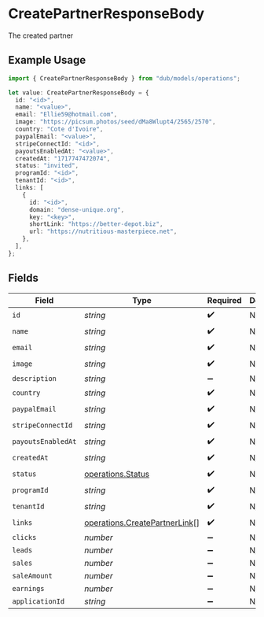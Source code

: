 # CreatePartnerResponseBody

The created partner

## Example Usage

```typescript
import { CreatePartnerResponseBody } from "dub/models/operations";

let value: CreatePartnerResponseBody = {
  id: "<id>",
  name: "<value>",
  email: "Ellie59@hotmail.com",
  image: "https://picsum.photos/seed/dMa8Wlupt4/2565/2570",
  country: "Cote d'Ivoire",
  paypalEmail: "<value>",
  stripeConnectId: "<id>",
  payoutsEnabledAt: "<value>",
  createdAt: "1717747472074",
  status: "invited",
  programId: "<id>",
  tenantId: "<id>",
  links: [
    {
      id: "<id>",
      domain: "dense-unique.org",
      key: "<key>",
      shortLink: "https://better-depot.biz",
      url: "https://nutritious-masterpiece.net",
    },
  ],
};
```

## Fields

| Field                                                                          | Type                                                                           | Required                                                                       | Description                                                                    |
| ------------------------------------------------------------------------------ | ------------------------------------------------------------------------------ | ------------------------------------------------------------------------------ | ------------------------------------------------------------------------------ |
| `id`                                                                           | *string*                                                                       | :heavy_check_mark:                                                             | N/A                                                                            |
| `name`                                                                         | *string*                                                                       | :heavy_check_mark:                                                             | N/A                                                                            |
| `email`                                                                        | *string*                                                                       | :heavy_check_mark:                                                             | N/A                                                                            |
| `image`                                                                        | *string*                                                                       | :heavy_check_mark:                                                             | N/A                                                                            |
| `description`                                                                  | *string*                                                                       | :heavy_minus_sign:                                                             | N/A                                                                            |
| `country`                                                                      | *string*                                                                       | :heavy_check_mark:                                                             | N/A                                                                            |
| `paypalEmail`                                                                  | *string*                                                                       | :heavy_check_mark:                                                             | N/A                                                                            |
| `stripeConnectId`                                                              | *string*                                                                       | :heavy_check_mark:                                                             | N/A                                                                            |
| `payoutsEnabledAt`                                                             | *string*                                                                       | :heavy_check_mark:                                                             | N/A                                                                            |
| `createdAt`                                                                    | *string*                                                                       | :heavy_check_mark:                                                             | N/A                                                                            |
| `status`                                                                       | [operations.Status](../../models/operations/status.md)                         | :heavy_check_mark:                                                             | N/A                                                                            |
| `programId`                                                                    | *string*                                                                       | :heavy_check_mark:                                                             | N/A                                                                            |
| `tenantId`                                                                     | *string*                                                                       | :heavy_check_mark:                                                             | N/A                                                                            |
| `links`                                                                        | [operations.CreatePartnerLink](../../models/operations/createpartnerlink.md)[] | :heavy_check_mark:                                                             | N/A                                                                            |
| `clicks`                                                                       | *number*                                                                       | :heavy_minus_sign:                                                             | N/A                                                                            |
| `leads`                                                                        | *number*                                                                       | :heavy_minus_sign:                                                             | N/A                                                                            |
| `sales`                                                                        | *number*                                                                       | :heavy_minus_sign:                                                             | N/A                                                                            |
| `saleAmount`                                                                   | *number*                                                                       | :heavy_minus_sign:                                                             | N/A                                                                            |
| `earnings`                                                                     | *number*                                                                       | :heavy_minus_sign:                                                             | N/A                                                                            |
| `applicationId`                                                                | *string*                                                                       | :heavy_minus_sign:                                                             | N/A                                                                            |